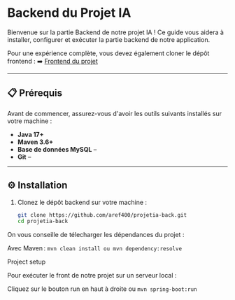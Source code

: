 # Backend du Projet IA

Bienvenue sur la partie Backend de notre projet IA ! Ce guide vous aidera à installer, configurer et exécuter la partie backend de notre application. 

Pour une expérience complète, vous devez également cloner le dépôt frontend :
➡️ [Frontend du projet](https://github.com/aref400/projetiafront)

---

## 📋 Prérequis
Avant de commencer, assurez-vous d'avoir les outils suivants installés sur votre machine :
- **Java 17+**
- **Maven 3.6+**
- **Base de données MySQL** –
- **Git** –

---

## ⚙️ Installation
1. Clonez le dépôt backend sur votre machine :
   ```bash
   git clone https://github.com/aref400/projetia-back.git
   cd projetia-back


On vous conseille de télecharger les dépendances du projet :

Avec Maven : ``` mvn clean install ou mvn dependency:resolve ```

Project setup

Pour exécuter le front de notre projet sur un serveur local :

Cliquez sur le bouton run en haut à droite ou ``` mvn spring-boot:run ```
